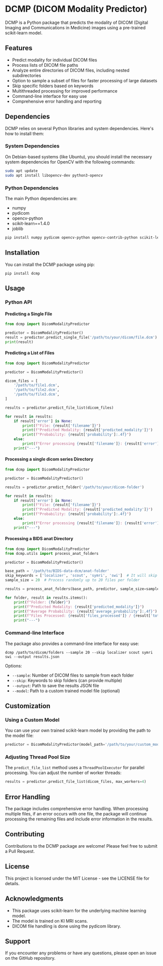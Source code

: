 # DCMP (DICOM Modality Predictor)

DCMP is a Python package that predicts the modality of DICOM (Digital Imaging and Communications in Medicine) images using a pre-trained scikit-learn model.

## Features

- Predict modality for individual DICOM files
- Process lists of DICOM file paths
- Analyze entire directories of DICOM files, including nested subdirectories
- Option to sample a subset of files for faster processing of large datasets
- Skip specific folders based on keywords
- Multithreaded processing for improved performance
- Command-line interface for easy use
- Comprehensive error handling and reporting

## Dependencies

DCMP relies on several Python libraries and system dependencies. Here's how to install them:

### System Dependencies

On Debian-based systems (like Ubuntu), you should install the necessary system dependencies for OpenCV with the following commands:

```bash
sudo apt update
sudo apt install libopencv-dev python3-opencv
```

### Python Dependencies

The main Python dependencies are:

- numpy
- pydicom
- opencv-python
- scikit-learn==1.4.0
- joblib

```bash
pip install numpy pydicom opencv-python opencv-contrib-python scikit-learn==1.4.0 joblib
```

## Installation

You can install the DCMP package using pip:

```
pip install dcmp
```

## Usage

### Python API

#### Predicting a Single File

```python
from dcmp import DicomModalityPredictor

predictor = DicomModalityPredictor()
result = predictor.predict_single_file('/path/to/your/dicom/file.dcm')
print(result)
```

#### Predicting a List of Files

```python
from dcmp import DicomModalityPredictor

predictor = DicomModalityPredictor()

dicom_files = [
    '/path/to/file1.dcm',
    '/path/to/file2.dcm',
    '/path/to/file3.dcm',
]

results = predictor.predict_file_list(dicom_files)

for result in results:
    if result['error'] is None:
        print(f"File: {result['filename']}")
        print(f"Predicted Modality: {result['predicted_modality']}")
        print(f"Probability: {result['probability']:.4f}")
    else:
        print(f"Error processing {result['filename']}: {result['error']}")
    print("---")
```
#### Processing a single dicom series Directory

```python
from dcmp import DicomModalityPredictor

predictor = DicomModalityPredictor()

results = predictor.predict_folder('/path/to/your/dicom-folder')

for result in results:
    if result['error'] is None:
        print(f"File: {result['filename']}")
        print(f"Predicted Modality: {result['predicted_modality']}")
        print(f"Probability: {result['probability']:.4f}")
    else:
        print(f"Error processing {result['filename']}: {result['error']}")
    print("---")
```


#### Processing a BIDS anat Directory

```python
from dcmp import DicomModalityPredictor
from dcmp.utils import process_anat_folders

predictor = DicomModalityPredictor()

base_path = '/path/to/BIDS-data-dcm/anat-folder'
skip_keywords = ['localizer', 'scout', 'symri', 'swi']  # It will skip the folders that include these keywords
sample_size = 20  # Process randomly up to 20 files per folder

results = process_anat_folders(base_path, predictor, sample_size=sample_size, skip_keywords=skip_keywords)

for folder, result in results.items():
    print(f"Folder: {folder}")
    print(f"Predicted Modality: {result['predicted_modality']}")
    print(f"Average Probability: {result['average_probability']:.4f}")
    print(f"Files Processed: {result['files_processed']} / {result['total_files']}")
    print("---")
```

### Command-line Interface

The package also provides a command-line interface for easy use:

```
dcmp /path/to/dicom/folders --sample 20 --skip localizer scout symri swi --output results.json
```

Options:
- `--sample`: Number of DICOM files to sample from each folder
- `--skip`: Keywords to skip folders (can provide multiple)
- `--output`: Path to save the results JSON file
- `--model`: Path to a custom trained model file (optional)

## Customization

### Using a Custom Model

You can use your own trained scikit-learn model by providing the path to the model file:

```python
predictor = DicomModalityPredictor(model_path='/path/to/your/custom_model.pkl')
```

### Adjusting Thread Pool Size

The `predict_file_list` method uses a `ThreadPoolExecutor` for parallel processing. You can adjust the number of worker threads:

```python
results = predictor.predict_file_list(dicom_files, max_workers=4)
```

## Error Handling

The package includes comprehensive error handling. When processing multiple files, if an error occurs with one file, the package will continue processing the remaining files and include error information in the results.

## Contributing

Contributions to the DCMP package are welcome! Please feel free to submit a Pull Request.

## License

This project is licensed under the MIT License - see the LICENSE file for details.

## Acknowledgments

- This package uses scikit-learn for the underlying machine learning model.
- The model is trained on KI MRI scans.
- DICOM file handling is done using the pydicom library.

## Support

If you encounter any problems or have any questions, please open an issue on the GitHub repository.